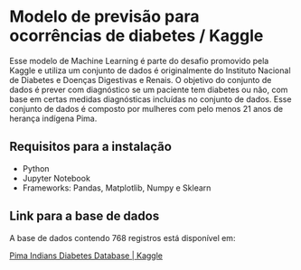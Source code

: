 # Modelo de previsão para ocorrências de diabetes / Kaggle

Esse modelo de Machine Learning é parte do desafio promovido pela Kaggle e utiliza um conjunto de dados é originalmente do Instituto Nacional de Diabetes e Doenças Digestivas e Renais. 
O objetivo do conjunto de dados é prever com diagnóstico se um paciente tem diabetes ou não, com base em certas medidas diagnósticas incluídas no conjunto de dados.
Esse conjunto de dados é composto por mulheres com pelo menos 21 anos de herança indígena Pima.

## Requisitos para a instalação

- Python
- Jupyter Notebook
- Frameworks: Pandas, Matplotlib, Numpy e Sklearn 

## Link para a base de dados

A base de dados contendo 768 registros está disponível em:

[Pima Indians Diabetes Database | Kaggle](https://www.kaggle.com/uciml/pima-indians-diabetes-database/data)
